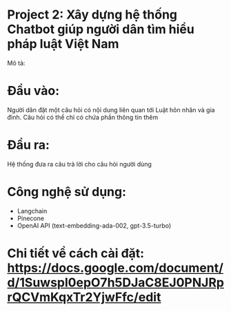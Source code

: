 # Project 2: Xây dựng hệ thống Chatbot giúp người dân tìm hiểu pháp luật Việt Nam

Mô tả:

# Đầu vào: 
Người dân đặt một câu hỏi có nội dung liên quan tới Luật hôn nhân và gia đình. Câu hỏi có thể chỉ có chứa phần thông tin thêm

# Đầu ra:
Hệ thống đưa ra câu trả lời cho câu hỏi người dùng

# Công nghệ sử dụng: 
- Langchain
- Pinecone
- OpenAI API (text-embedding-ada-002, gpt-3.5-turbo)

# Chi tiết về cách cài đặt: https://docs.google.com/document/d/1Suwspl0epO7h5DJaC8EJ0PNJRprQCVmKqxTr2YjwFfc/edit
